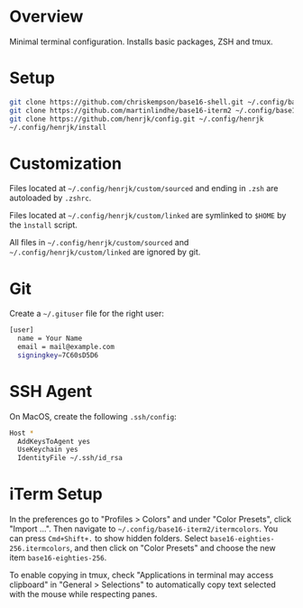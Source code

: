# Overview

Minimal terminal configuration. Installs basic packages, ZSH and tmux.

# Setup

```sh
git clone https://github.com/chriskempson/base16-shell.git ~/.config/base16-shell
git clone https://github.com/martinlindhe/base16-iterm2 ~/.config/base16-iterm2
git clone https://github.com/henrjk/config.git ~/.config/henrjk
~/.config/henrjk/install
```

# Customization

Files located at `~/.config/henrjk/custom/sourced` and ending in `.zsh` are
autoloaded by `.zshrc`.

Files located at `~/.config/henrjk/custom/linked` are symlinked to `$HOME` by
the `ìnstall` script.

All files in `~/.config/henrjk/custom/sourced` and
`~/.config/henrjk/custom/linked` are ignored by git.

# Git

Create a `~/.gituser` file for the right user:

```sh
[user]
  name = Your Name
  email = mail@example.com
  signingkey=7C60sD5D6
```

# SSH Agent

On MacOS, create the following `.ssh/config`:

```sh
Host *
  AddKeysToAgent yes
  UseKeychain yes
  IdentityFile ~/.ssh/id_rsa
```

# iTerm Setup

In the preferences go to "Profiles > Colors" and under "Color Presets", click
"Import ...". Then navigate to `~/.config/base16-iterm2/itermcolors`. You can
press `Cmd+Shift+.` to show hidden folders. Select
`base16-eighties-256.itermcolors`, and then click on "Color Presets" and choose the
new item `base16-eighties-256`.

To enable copying in tmux, check "Applications in terminal may access
clipboard" in "General > Selections" to automatically copy text selected with
the mouse while respecting panes.
